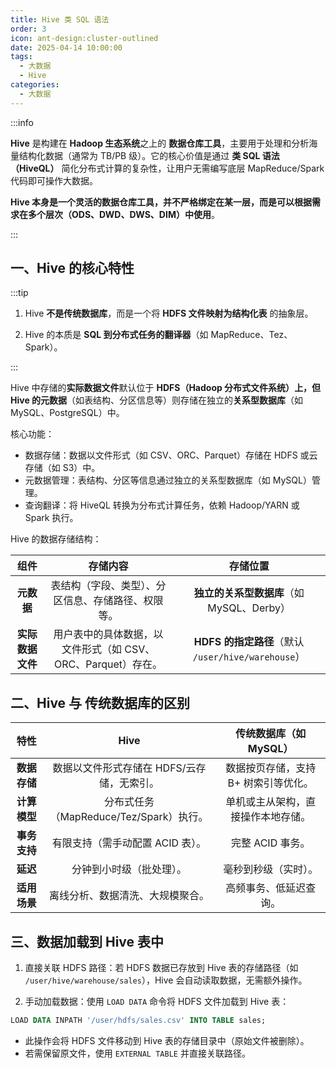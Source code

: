 ```yaml
---
title: Hive 类 SQL 语法
order: 3
icon: ant-design:cluster-outlined
date: 2025-04-14 10:00:00
tags:
  - 大数据
  - Hive
categories:
  - 大数据
---
```


:::info

**Hive** 是构建在 **Hadoop 生态系统**之上的 **数据仓库工具**，主要用于处理和分析海量结构化数据（通常为 TB/PB 级）。它的核心价值是通过 **类 SQL 语法（HiveQL）** 简化分布式计算的复杂性，让用户无需编写底层 MapReduce/Spark 代码即可操作大数据。

**Hive 本身是一个灵活的数据仓库工具，并不严格绑定在某一层，而是可以根据需求在多个层次（ODS、DWD、DWS、DIM）中使用**。

:::

## 一、Hive 的核心特性

:::tip

1. Hive **不是传统数据库**，而是一个将 **HDFS 文件映射为结构化表** 的抽象层。

2. Hive 的本质是 **SQL 到分布式任务的翻译器**（如 MapReduce、Tez、Spark）。

:::

Hive 中存储的**实际数据文件**默认位于 **HDFS（Hadoop 分布式文件系统）**上，但 Hive 的**元数据**（如表结构、分区信息等）则存储在独立的**关系型数据库**（如 MySQL、PostgreSQL）中。

核心功能：

- 数据存储：数据以文件形式（如 CSV、ORC、Parquet）存储在 HDFS 或云存储（如 S3）中。
- 元数据管理：表结构、分区等信息通过独立的关系型数据库（如 MySQL）管理。
- 查询翻译：将 HiveQL 转换为分布式计算任务，依赖 Hadoop/YARN 或 Spark 执行。

Hive 的数据存储结构：

|     **组件**     |                         **存储内容**                         |                    **存储位置**                    |
| :--------------: | :----------------------------------------------------------: | :------------------------------------------------: |
|    **元数据**    |      表结构（字段、类型）、分区信息、存储路径、权限等。      |     **独立的关系型数据库**（如 MySQL、Derby）      |
| **实际数据文件** | 用户表中的具体数据，以文件形式（如 CSV、ORC、Parquet）存在。 | **HDFS 的指定路径**（默认 `/user/hive/warehouse`） |



## 二、Hive 与 传统数据库的区别

|   **特性**   |                  **Hive**                  |      **传统数据库（如 MySQL）**      |
| :----------: | :----------------------------------------: | :----------------------------------: |
| **数据存储** | 数据以文件形式存储在 HDFS/云存储，无索引。 | 数据按页存储，支持 B+ 树索引等优化。 |
| **计算模型** |  分布式任务（MapReduce/Tez/Spark）执行。   |  单机或主从架构，直接操作本地存储。  |
| **事务支持** |      有限支持（需手动配置 ACID 表）。      |           完整 ACID 事务。           |
|   **延迟**   |          分钟到小时级（批处理）。          |         毫秒到秒级（实时）。         |
| **适用场景** |      离线分析、数据清洗、大规模聚合。      |        高频事务、低延迟查询。        |



## 三、数据加载到 Hive 表中

1. 直接关联 HDFS 路径：若 HDFS 数据已存放到 Hive 表的存储路径（如 `/user/hive/warehouse/sales`），Hive 会自动读取数据，无需额外操作。

2. 手动加载数据：使用 `LOAD DATA` 命令将 HDFS 文件加载到 Hive 表：

```sql
LOAD DATA INPATH '/user/hdfs/sales.csv' INTO TABLE sales;
```

- 此操作会将 HDFS 文件移动到 Hive 表的存储目录中（原始文件被删除）。
- 若需保留原文件，使用 `EXTERNAL TABLE` 并直接关联路径。




